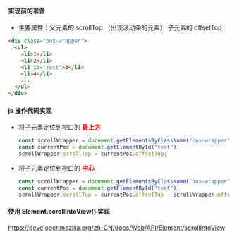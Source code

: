 #### 实现前的准备

- 主要属性：父元素的 scrollTop （出现滚动条的元素）
  子元素的 offsetTop

```html
<div class="box-wrapper">
  <ul>
    <li>1</li>
    <li>2</li>
    <li id="test">3</li>
    <li>4</li>
    ...
  </ul>
</div>
```

#### js 操作代码实现

- 将子元素定位到视口的 **<font color=red>最上方</font>**

  ```js
  const scrollWrapper = document.getElementsByClassName("box-wrapper")[0];
  const currentPos = document.getElementById("test");
  scrollWrapper.scrollTop = currentPos.offsetTop;
  ```

- 将子元素定位到视口的 **<font color=red>中心</font>**

  ```js
  const scrollWrapper = document.getElementsByClassName("box-wrapper")[0];
  const currentPos = document.getElementById("test");
  scrollWrapper.scrollTop = currentPos.offsetTop - scrollWrapper.offsetTop;
  ```

#### 使用 Element.scrollIntoView() 实现

https://developer.mozilla.org/zh-CN/docs/Web/API/Element/scrollIntoView
